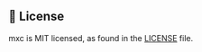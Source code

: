 ## 📄 License

mxc is MIT licensed, as found in the [LICENSE][l] file.

[l]: https://github.com/razvanavram/mxc/blob/master/LICENSE

